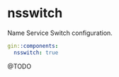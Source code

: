 # nsswitch

Name Service Switch configuration.

```yaml
gin::components:
  nsswitch: true
```

@TODO
